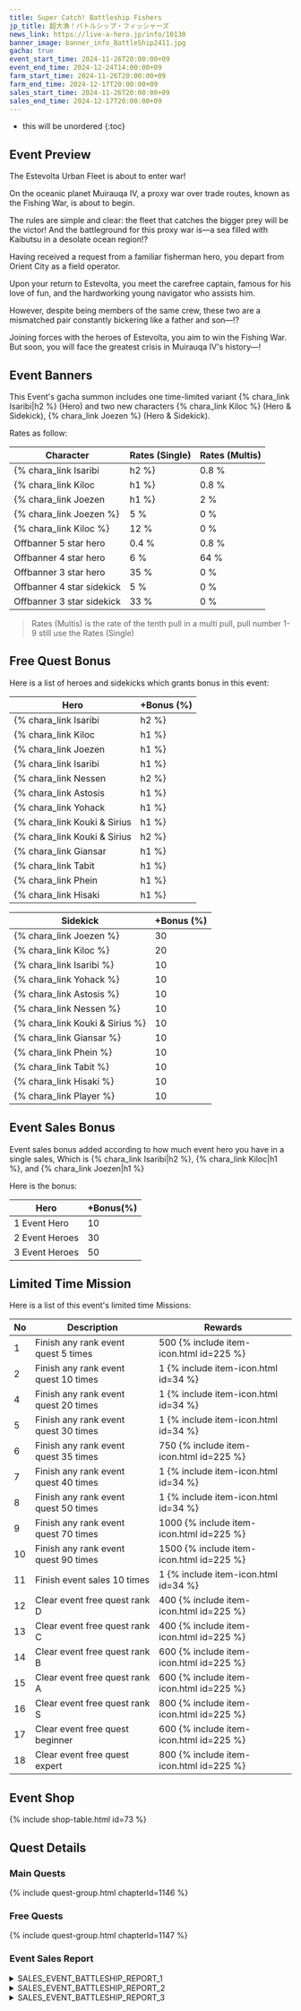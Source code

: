 ```yaml
---
title: Super Catch! Battleship Fishers
jp_title: 超大漁！バトルシップ・フィッシャーズ
news_link: https://live-a-hero.jp/info/10130
banner_image: banner_info_BattleShip2411.jpg
gacha: true
event_start_time: 2024-11-26T20:00:00+09
event_end_time: 2024-12-24T14:00:00+09
farm_start_time: 2024-11-26T20:00:00+09
farm_end_time: 2024-12-17T20:00:00+09
sales_start_time: 2024-11-26T20:00:00+09
sales_end_time: 2024-12-17T20:00:00+09
---
```


* this will be unordered
{:toc}

## Event Preview

The Estevolta Urban Fleet is about to enter war!

On the oceanic planet Muirauqa IV, a proxy war over trade routes, known as the Fishing War, is about to begin.

The rules are simple and clear: the fleet that catches the bigger prey will be the victor!
And the battleground for this proxy war is—a sea filled with Kaibutsu in a desolate ocean region!?

Having received a request from a familiar fisherman hero, you depart from Orient City as a field operator.

Upon your return to Estevolta, you meet the carefree captain, famous for his love of fun, and the hardworking young navigator who assists him.

However, despite being members of the same crew, these two are a mismatched pair constantly bickering like a father and son—!?

Joining forces with the heroes of Estevolta, you aim to win the Fishing War. But soon, you will face the greatest crisis in Muirauqa IV's history—!

## Event Banners

This Event's gacha summon includes one time-limited variant {% chara_link Isaribi|h2 %} (Hero) and two new characters {% chara_link Kiloc %} (Hero & Sidekick), {% chara_link Joezen %} (Hero & Sidekick).

Rates as follow:

| Character                                                | Rates (Single) | Rates (Multis) |
|----------------------------------------------------------|----------------|----------------|
| {% chara_link Isaribi|h2 %}                               | 0.8 %            | 1.6 %            |
| {% chara_link Kiloc|h1 %}                              | 0.8 %            | 1.6 %            |
| {% chara_link Joezen|h1 %}                             | 2 %              | 32 %             |
| {% chara_link Joezen %}                                 | 5 %              | 0 %             |
| {% chara_link Kiloc %}                                   | 12 %             | 0 %             |
| Offbanner 5 star hero                                    | 0.4 %            | 0.8 %            |
| Offbanner 4 star hero                                    | 6 %              | 64 %             |
| Offbanner 3 star hero                                    | 35 %             | 0 %              |
| Offbanner 4 star sidekick                                | 5 %              | 0 %              |
| Offbanner 3 star sidekick                                | 33 %             | 0 %              |

>Rates (Multis) is the rate of the tenth pull in a multi pull, pull number 1-9 still use the Rates (Single)

## Free Quest Bonus

Here is a list of heroes and sidekicks which grants bonus in this event:

| Hero | +Bonus (%)|
|------------|--------------|
| {% chara_link Isaribi|h2 %} | 40 |
| {% chara_link Kiloc|h1 %}  | 40 |
| {% chara_link Joezen|h1 %}  | 30 |
| {% chara_link Isaribi|h1 %} | 10 |
| {% chara_link Nessen|h2 %}  | 20 |
| {% chara_link Astosis|h1 %} | 20 | 
| {% chara_link Yohack|h1 %} | 10 | 
| {% chara_link Kouki & Sirius|h1 %} | 20 |
| {% chara_link Kouki & Sirius|h2 %} | 20 | 
| {% chara_link Giansar|h1 %} | 20 | 
| {% chara_link Tabit|h1 %} | 20 | 
| {% chara_link Phein|h1 %} | 10 | 
| {% chara_link Hisaki|h1 %} | 10 | 

| Sidekick | +Bonus (%) |
|-------------|---------------|
| {% chara_link Joezen %} | 30 | 
| {% chara_link Kiloc %}  | 20 | 
| {% chara_link Isaribi %}  | 10 | 
| {% chara_link Yohack %}  | 10 | 
| {% chara_link Astosis %}  | 10 |
| {% chara_link Nessen %}  | 10 | 
| {% chara_link Kouki & Sirius %}  | 10 | 
| {% chara_link Giansar %}  | 10 | 
| {% chara_link Phein %}  | 10 | 
| {% chara_link Tabit %}  | 10 | 
| {% chara_link Hisaki %}  | 10 | 
| {% chara_link Player %} | 10 | 

## Event Sales Bonus

Event sales bonus added according to how much event hero you have in a single sales, Which is
{% chara_link Isaribi|h2 %}, {% chara_link Kiloc|h1 %}, and {% chara_link Joezen|h1 %}

Here is the bonus:

| Hero   | +Bonus(%) |
|--------|-----------|
| 1 Event Hero   |     10    |
| 2 Event Heroes |     30    |
| 3 Event Heroes |     50    |

## Limited Time Mission

Here is a list of this event's limited time Missions:

| No  | Description      | Rewards      |
|----|-----------------------------------------------------------|----------------|
| 1  | Finish any rank event quest 5 times | 500 {% include item-icon.html id=225 %}    |
| 2  | Finish any rank event quest 10 times | 1 {% include item-icon.html id=34 %}    |
| 4  | Finish any rank event quest 20 times | 1 {% include item-icon.html id=34 %}    |
| 5  | Finish any rank event quest 30 times | 1 {% include item-icon.html id=34 %}    |
| 6  | Finish any rank event quest 35 times | 750 {% include item-icon.html id=225 %}    |
| 7  | Finish any rank event quest 40 times | 1 {% include item-icon.html id=34 %}    |
| 8  | Finish any rank event quest 50 times | 1 {% include item-icon.html id=34 %}    |
| 9  | Finish any rank event quest 70 times | 1000 {% include item-icon.html id=225 %}    |
| 10  | Finish any rank event quest 90 times | 1500 {% include item-icon.html id=225 %}    |
| 11  | Finish event sales 10 times | 1 {% include item-icon.html id=34 %}    |
| 12 | Clear event free quest rank D  | 400 {% include item-icon.html id=225 %}    |
| 13 | Clear event free quest rank C  | 400 {% include item-icon.html id=225 %}    |
| 14 | Clear event free quest rank B  | 600 {% include item-icon.html id=225 %}    |
| 15 | Clear event free quest rank A  | 600 {% include item-icon.html id=225 %}    |
| 16 | Clear event free quest rank S  | 800 {% include item-icon.html id=225 %}    |
| 17 | Clear event free quest beginner  | 600 {% include item-icon.html id=225 %}    |
| 18 | Clear event free quest expert  | 800 {% include item-icon.html id=225 %}    |

## Event Shop

{% include shop-table.html id=73 %}

## Quest Details

### Main Quests

{% include quest-group.html chapterId=1146 %}

### Free Quests

{% include quest-group.html chapterId=1147 %}

### Event Sales Report

<details><summary>SALES_EVENT_BATTLESHIP_REPORT_1</summary>
<p>休暇でムイラウカⅣを訪れた<code>character0</code>。<br>仕事のことも忘れ、のんびりと都市艦隊の<br>漁業エリアを散策をしていると、<br>釣り体験コーナーが目に留まる。<br><br>せっかくの機会だと、申し込みを済ませて、<br><code>character0</code>は海に向かって竿を振る。<br>魚が掛かるのを静かに待ちながら、<br>ゆっくりとした時間を楽しんでいると、<br>後ろから、困り果てた溜め息が聞こえてくる。<br><br>何かあったのかと、そのヒトに<br>声を掛ける<code>character0</code>。どうやら、大切な<br>ネックレスを失くして、探しても見つからない様子。<br><br>海に落ちてしまっては、もう見つからないと<br>諦める声に、探すのを手伝おうと告げた時、<br><code>character0</code>の竿が大きく揺れる。<br><br>慌てて釣りあげると、そこには、<br>大きな魚と、その頭部に引っ掛かるネックレスが。<br><br>持ち主へとネックレスを手渡す<code>character0</code>。<br>溢れんばかりの感謝の言葉と満面の笑顔に、<br><code>character0</code>も笑って応え、<br>穏やかな気持ちで再び竿を振った。
</p></details>

<details><summary>SALES_EVENT_BATTLESHIP_REPORT_2</summary>
<p>ムイラウカⅣの都市艦隊・エステボルタの<br>PR大使として抜擢された<br><code>character0</code>と<code>character1</code>。<br><br>エステボルタを紹介する為に、<br>人気のグルメと観光スポットを巡る旅を<br>２人の視点で撮影することに。<br><br>海の幸いっぱいの屋台街で、<br>料理を頬張る<code>character0</code>。<br>フォトジェニックな甲板ペイントの上で<br>記念写真を取る<code>character1</code>。<br>色とりどりのジェラートを、それぞれに<br>味見し合いながら笑う２人……<br><br>仕事であることも忘れる程に旅を楽しみ、<br><code>character0</code>と<code>character1</code>は、<br>それを映像に収めていく。<br><br>最後に、マストの前で手を繋いで、<br>ドローンカメラに向かってポーズを取ると、<br>２人のPR大使の旅は無事に終わった。<br><br>満足気にPR用の動画を提出した２人だったが、<br>マストの前で手を繋ぐと深い絆で結ばれるという<br>逸話が生まれることを、この時の彼らはまだ知らない。
</p></details>

<details><summary>SALES_EVENT_BATTLESHIP_REPORT_3</summary>
<p>旅番組の収録でエステボルタを訪れた４人の<br>ヒーローたちは、漁バトルで番組を盛り上げることに。<br><br><code>character0</code>は、一本釣りで大物を狙う。<br>一方、<code>character1</code>は、銛で仕留める作戦。<br><code>character2</code>は網を投げて大漁を目指し、<br>そして、<code>character3</code>は海へと潜り、<br>岩場で貝や小魚を集めようと意気込む。<br><br>いざ、試合開始の合図があると、<br><code>character1</code>は勢い良く海へと飛び込む。<br>狙いをつけて銛を突くが、多くの魚は、<br>別の方向へと逃げていく。<br>そして、その先にあった<code>character2</code>の<br>仕掛けた網に大量の魚が引っ掛かる！<br><br>しかし、水と魚の重さに網ごと引っ張られ、<br>倒れそうになる<code>character2</code>。<br>慌てて、<code>character0</code>は釣り竿から手を離し、<br><code>character2</code>の体を支える。<br>貝を両手に海から出てきた<code>character3</code>は、<br>放置された竿が引いているのを見て、慌てて握る。<br><code>character1</code>も水面から顔を出すと、<br>周りの様子に驚きながら３人の元へと駆け寄っていく。<br><br>最終的に、４人で声を合わせて網を引く。<br>なんとか引き上げると、活きの良い魚が大漁だった。<br><br>
</p></details>
